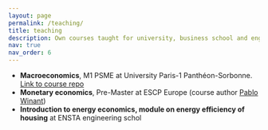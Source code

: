 ```yaml
---
layout: page
permalink: /teaching/
title: teaching
description: Own courses taught for university, business school and engineering schools.
nav: true
nav_order: 6
---
```


* **Macroeconomics**, M1 PSME at University Paris-1 Panthéon-Sorbonne. [Link to course repo](https://github.com/urfos/PSME_lectures_2023_2024)
* **Monetary economics**, Pre-Master at ESCP Europe (course author [Pablo Winant](https://www.mosphere.fr))
* **Introduction to energy economics, module on energy efficiency of housing** at ENSTA engineering schol 
	
